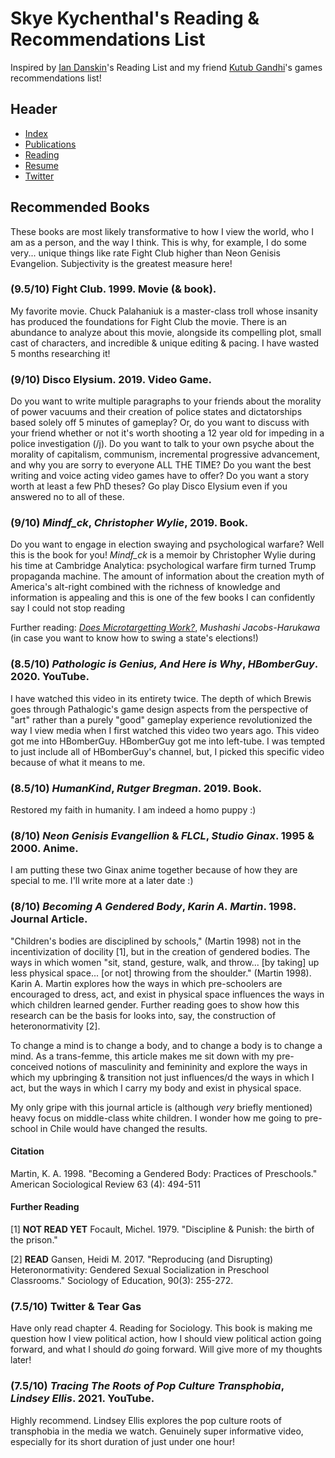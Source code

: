 # Skye Kychenthal's Reading & Recommendations List

Inspired by [Ian Danskin](https://twitter.com/innuendostudios/status/1042937137702817793)'s Reading List and my friend [Kutub Gandhi](https://kksgandhi.github.io/personal_site/game_recommendations.html)'s games recommendations list!

## Header

- [Index](/)
- [Publications](/pub_temp)
- [Reading](/reading)
- [Resume](/resume.pdf)
- [Twitter](https://www.twitter.com/skymochi64)

## Recommended Books

These books are most likely transformative to how I view the world, who I am as a person, and the way I think. This is why, for example, I do some very... unique things like rate Fight Club higher than Neon Genisis Evangelion. Subjectivity is the greatest measure here!

### (9.5/10) Fight Club. 1999. Movie (& book).

My favorite movie. Chuck Palahaniuk is a master-class troll whose insanity has produced the foundations for Fight Club the movie. There is an abundance to analyze about this movie, alongside its compelling plot, small cast of characters, and incredible & unique editing & pacing. I have wasted 5 months researching it!

### (9/10) Disco Elysium. 2019. Video Game.

Do you want to write multiple paragraphs to your friends about the morality of power vacuums and their creation of police states and dictatorships based solely off 5 minutes of gameplay? Or, do you want to discuss with your friend whether or not it's worth shooting a 12 year old for impeding in a police investigation (/j). Do you want to talk to your own psyche about the morality of capitalism, communism, incremental progressive advancement, and why you are sorry to everyone ALL THE TIME? Do you want the best writing and voice acting video games have to offer? Do you want a story worth at least a few PhD theses? Go play Disco Elysium even if you answered no to all of these.

### (9/10) _Mindf_ck_, _Christopher Wylie_, 2019. Book.

Do you want to engage in election swaying and psychological warfare? Well this is the book for you! _Mindf_ck_ is a memoir by Christopher Wylie during his time at Cambridge Analytica: psychological warfare firm turned Trump propaganda machine. The amount of information about the creation myth of America's alt-right combined with the richness of knowledge and information is appealing and this is one of the few books I can confidently say I could not stop reading

Further reading: [_Does Microtargetting Work?_](https://muhark.github.io/static/docs/harukawa-2021-microtargeting.pdf), _Mushashi Jacobs-Harukawa_ (in case you want to know how to swing a state's elections!)

### (8.5/10) _Pathologic is Genius, And Here is Why_, _HBomberGuy_. 2020. YouTube.

I have watched this video in its entirety twice. The depth of which Brewis goes through Pathalogic's game design aspects from the perspective of "art" rather than a purely "good" gameplay experience revolutionized the way I view media when I first watched this video two years ago. This video got me into HBomberGuy. HBomberGuy got me into left-tube. I was tempted to just include all of HBomberGuy's channel, but, I picked this specific video because of what it means to me.

### (8.5/10) _HumanKind_, _Rutger Bregman_. 2019. Book.

Restored my faith in humanity. I am indeed a homo puppy :)

### (8/10) _Neon Genisis Evangellion_ & _FLCL_, _Studio Ginax_. 1995 & 2000. Anime.

I am putting these two Ginax anime together because of how they are special to me. I'll write more at a later date :)

### (8/10) _Becoming A Gendered Body_, _Karin A. Martin_. 1998. Journal Article.

"Children's bodies are disciplined by schools," (Martin 1998) not in the incentivization of docility [1], but in the creation of gendered bodies. The ways in which women "sit, stand, gesture, walk, and throw... [by taking] up less physical space... [or not] throwing from the shoulder." (Martin 1998). Karin A. Martin explores how the ways in which pre-schoolers are encouraged to dress, act, and exist in physical space influences the ways in which children learned gender. Further reading goes to show how this research can be the basis for looks into, say, the construction of heteronormativity [2].

To change a mind is to change a body, and to change a body is to change a mind. As a trans-femme, this article makes me sit down with my pre-conceived notions of masculinity and femininity and explore the ways in which my upbringing & transition not just influences/d the ways in which I act, but the ways in which I carry my body and exist in physical space.

My only gripe with this journal article is (although _very_ briefly mentioned) heavy focus on middle-class white children. I wonder how me going to pre-school in Chile would have changed the results.

#### Citation

Martin, K. A. 1998. "Becoming a Gendered Body: Practices of Preschools." American Sociological Review 63 (4): 494-511

#### Further Reading

[1] **NOT READ YET** Focault, Michel. 1979. "Discipline & Punish: the birth of the prison."

[2] **READ** Gansen, Heidi M. 2017. "Reproducing (and Disrupting) Heteronormativity: Gendered Sexual Socialization in Preschool Classrooms." Sociology of Education, 90(3): 255-272.

### (7.5/10) Twitter & Tear Gas

Have only read chapter 4. Reading for Sociology. This book is making me question how I view political action, how I should view political action going forward, and what I should _do_ going forward. Will give more of my thoughts later!

### (7.5/10) _Tracing The Roots of Pop Culture Transphobia_, _Lindsey Ellis_. 2021. YouTube.

Highly recommend. Lindsey Ellis explores the pop culture roots of transphobia in the media we watch. Genuinely super informative video, especially for its short duration of just under one hour!
